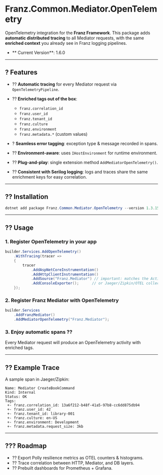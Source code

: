 # Franz.Common.Mediator.OpenTelemetry

OpenTelemetry integration for the **Franz Framework**.
This package adds **automatic distributed tracing** to all Mediator requests, with the same **enriched context** you already see in Franz logging pipelines.

- ** Current Version**: 1.6.0

---

## ? Features

* ?? **Automatic tracing** for every Mediator request via `OpenTelemetryPipeline`.
* ?? **Enriched tags out of the box**:

  * `franz.correlation_id`
  * `franz.user_id`
  * `franz.tenant_id`
  * `franz.culture`
  * `franz.environment`
  * `franz.metadata.*` (custom values)
* ? **Seamless error tagging**: exception type & message recorded in spans.
* ?? **Environment-aware**: uses `IHostEnvironment` for runtime environment.
* ?? **Plug-and-play**: single extension method `AddMediatorOpenTelemetry()`.
* ?? **Consistent with Serilog logging**: logs and traces share the same enrichment keys for easy correlation.

---

## ?? Installation

```powershell
dotnet add package Franz.Common.Mediator.OpenTelemetry --version 1.3.15
```

---

## ?? Usage

### 1. Register OpenTelemetry in your app

```csharp
builder.Services.AddOpenTelemetry()
    .WithTracing(tracer =>
    {
        tracer
            .AddAspNetCoreInstrumentation()
            .AddHttpClientInstrumentation()
            .AddSource("Franz.Mediator") // important: matches the ActivitySource
            .AddConsoleExporter();      // or Jaeger/Zipkin/OTEL collector
    });
```

### 2. Register Franz Mediator with OpenTelemetry

```csharp
builder.Services
    .AddFranzMediator()
    .AddMediatorOpenTelemetry("Franz.Mediator");
```

### 3. Enjoy automatic spans ??

Every Mediator request will produce an OpenTelemetry activity with enriched tags.

---

## ?? Example Trace

A sample span in Jaeger/Zipkin:

```
Name: Mediator CreateBookCommand
Kind: Internal
Status: OK
Tags:
 +- franz.correlation_id: 13a6f212-b48f-41a5-97b8-cc6dd875db94
 +- franz.user_id: 42
 +- franz.tenant_id: library-001
 +- franz.culture: en-US
 +- franz.environment: Development
 +- franz.metadata.request_size: 3kb
```

---

## ??? Roadmap

* ?? Export Polly resilience metrics as OTEL counters & histograms.
* ?? Trace correlation between HTTP, Mediator, and DB layers.
* ?? Prebuilt dashboards for Prometheus + Grafana.


